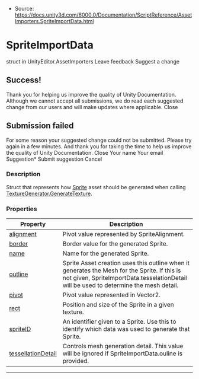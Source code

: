 * Source: https://docs.unity3d.com/6000.0/Documentation/ScriptReference/AssetImporters.SpriteImportData.html

# SpriteImportData
struct in UnityEditor.AssetImporters
Leave feedback
Suggest a change
## Success!
Thank you for helping us improve the quality of Unity Documentation. Although we cannot accept all submissions, we do read each suggested change from our users and will make updates where applicable.
Close
## Submission failed
For some reason your suggested change could not be submitted. Please <a>try again</a> in a few minutes. And thank you for taking the time to help us improve the quality of Unity Documentation.
Close
Your name Your email Suggestion* Submit suggestion
Cancel
### Description
Struct that represents how [Sprite](https://docs.unity3d.com/6000.0/Documentation/ScriptReference/Sprite.html) asset should be generated when calling [TextureGenerator.GenerateTexture](https://docs.unity3d.com/6000.0/Documentation/ScriptReference/AssetImporters.TextureGenerator.GenerateTexture.html).
### Properties
Property | Description  
---|---  
[alignment](https://docs.unity3d.com/6000.0/Documentation/ScriptReference/AssetImporters.SpriteImportData-alignment.html) | Pivot value represented by SpriteAlignment.  
[border](https://docs.unity3d.com/6000.0/Documentation/ScriptReference/AssetImporters.SpriteImportData-border.html) | Border value for the generated Sprite.  
[name](https://docs.unity3d.com/6000.0/Documentation/ScriptReference/AssetImporters.SpriteImportData-name.html) | Name for the generated Sprite.  
[outline](https://docs.unity3d.com/6000.0/Documentation/ScriptReference/AssetImporters.SpriteImportData-outline.html) | Sprite Asset creation uses this outline when it generates the Mesh for the Sprite. If this is not given, SpriteImportData.tesselationDetail will be used to determine the mesh detail.  
[pivot](https://docs.unity3d.com/6000.0/Documentation/ScriptReference/AssetImporters.SpriteImportData-pivot.html) | Pivot value represented in Vector2.  
[rect](https://docs.unity3d.com/6000.0/Documentation/ScriptReference/AssetImporters.SpriteImportData-rect.html) | Position and size of the Sprite in a given texture.  
[spriteID](https://docs.unity3d.com/6000.0/Documentation/ScriptReference/AssetImporters.SpriteImportData-spriteID.html) | An identifier given to a Sprite. Use this to identify which data was used to generate that Sprite.  
[tessellationDetail](https://docs.unity3d.com/6000.0/Documentation/ScriptReference/AssetImporters.SpriteImportData-tessellationDetail.html) | Controls mesh generation detail. This value will be ignored if SpriteImportData.ouline is provided.  
* * *
